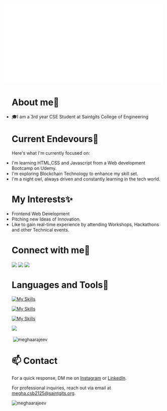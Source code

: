 <p align="center">
 <img src= "hi.svg"/>
</p>
<ul>

 # About me👋
<li>🎓I am a 3rd year CSE Student at Saintgits College of Engineering</li>

# Current Endevours🔭
Here's what I'm currently focused on:
<li>I'm learning HTML,CSS and Javascript from a Web development Bootcamp on Udemy.</li>
<li>I'm exploring Blockchain Technology to enhance my skill set.</li>
<li>I'm a night owl, always driven and constantly learning in the tech world.</li>

# My Interests✨
<li>Frontend Web Development</li>
<li>Pitching new Ideas of Innovation.</li>
<li>Like to gain real-time experience by attending Workshops, Hackathons and other Technical events.</li>

# Connect with me💬
<a href="https://linkedin.com/in/https://www.linkedin.com/in/megha-rajeev-0a2584227/" target="blank"><img align="center" src="https://skillicons.dev/icons?i=linkedin"/></a>
<a href="https://discord.gg/megharajeev" target="blank"><img align="center" src="https://skillicons.dev/icons?i=discord"/></a>
<a href="https://instagram.com/_megharajeev_" target="blank"><img align="center" src="https://skillicons.dev/icons?i=instagram"/></a>


# Languages and Tools📝

 [![My Skills](https://skillicons.dev/icons?i=js,html,css,cpp,c,python,bootstrap)](https://skillicons.dev) 

 
 [![My Skills](https://skillicons.dev/icons?i=photoshop,illustrator,figma,vercel,heroku)](https://skillicons.dev) 

 
 [![My Skills](https://skillicons.dev/icons?i=java,nodejs,mysql,solidity,npm,ethereum&theme=dark)](https://skillicons.dev)


![](https://github-readme-stats.vercel.app/api/top-langs/?username=meghaarajeev&theme=dark&hide_border=false&include_all_commits=true&count_private=false&layout=compact)

<p>&nbsp;<img align="center" src="https://github-readme-stats.vercel.app/api?username=meghaarajeev&show_icons=true&theme=dark&hide_border=true&locale=en" alt="meghaarajeev" /></p>


# 📫 Contact

 For a quick response, DM me on [Instagram](https://www.instagram.com/_megharajeev_/) or [LinkedIn](https://www.linkedin.com/in/megha-rajeev-0a2584227/). 
 
 For professional inquiries, reach out via email at [megha.csb2125@saintgits.org](mailto:megha.csb2125@saintgits.org). 

 <p align="left"> <img src="https://komarev.com/ghpvc/?username=meghaarajeev&label=Profile%20views&color=282929&style=plastic" alt="meghaarajeev" /> </p>



</ul>
